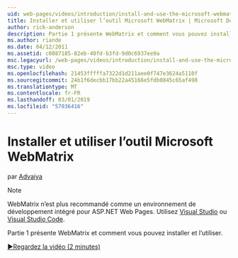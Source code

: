 ```yaml
---
uid: web-pages/videos/introduction/install-and-use-the-microsoft-webmatrix-tool
title: Installer et utiliser l’outil Microsoft WebMatrix | Microsoft Docs
author: rick-anderson
description: Partie 1 présente WebMatrix et comment vous pouvez installer et l’utiliser.
ms.author: riande
ms.date: 04/12/2011
ms.assetid: c0087185-82eb-40fd-b3fd-9d0c6937ee9a
msc.legacyurl: /web-pages/videos/introduction/install-and-use-the-microsoft-webmatrix-tool
msc.type: video
ms.openlocfilehash: 21453fffffa7322d1d211aee0f747e3624a5110f
ms.sourcegitcommit: 24b1f6decbb17bb22a45166e5fdb0845c65af498
ms.translationtype: MT
ms.contentlocale: fr-FR
ms.lasthandoff: 03/01/2019
ms.locfileid: "57036416"
---
```

<a name="install-and-use-the-microsoft-webmatrix-tool"></a>Installer et utiliser l’outil Microsoft WebMatrix
====================
par [Advaiya](https://twitter.com/Advaiyasolns)

> [!NOTE] 
> WebMatrix n’est plus recommandé comme un environnement de développement intégré pour ASP.NET Web Pages. Utilisez [Visual Studio](xref:aspnet/web-pages/overview/getting-started/program-asp-net-web-pages-in-visual-studio) ou [Visual Studio Code](https://code.visualstudio.com/).


Partie 1 présente WebMatrix et comment vous pouvez installer et l’utiliser.

[&#9654;Regardez la vidéo (2 minutes)](https://channel9.msdn.com/Blogs/ASP-NET-Site-Videos/install-and-use-the-microsoft-webmatrix-tool)
